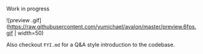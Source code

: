 Work in progress

![preview .gif](https://raw.githubusercontent.com/yumichael/avalon/master/preview.6fps.gif | width=50)

Also checkout `FYI.md` for a Q&A style introduction to the codebase.
